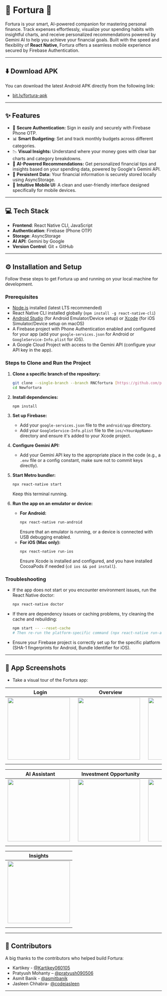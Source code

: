# 🚀 Fortura 💸

Fortura is your smart, AI-powered companion for mastering personal finance. Track expenses effortlessly, visualize your spending habits with insightful charts, and receive personalized recommendations powered by Gemini AI to help you achieve your financial goals. Built with the speed and flexibility of **React Native**, Fortura offers a seamless mobile experience secured by Firebase Authentication.

---

## ⬇️ Download APK

You can download the latest Android APK directly from the following link:

-   [bit.ly/fortura-apk](https://bit.ly/fortura-apk)

---

## ✨ Features

-   🔐 **Secure Authentication:** Sign in easily and securely with Firebase Phone OTP.
-   📊 **Smart Budgeting:** Set and track monthly budgets across different categories.
-   📉 **Visual Insights:** Understand where your money goes with clear bar charts and category breakdowns.
-   🧠 **AI-Powered Recommendations:** Get personalized financial tips and insights based on your spending data, powered by Google's Gemini API.
-   💾 **Persistent Data:** Your financial information is securely stored locally using AsyncStorage.
-   📱 **Intuitive Mobile UI:** A clean and user-friendly interface designed specifically for mobile devices.

---

## 💻 Tech Stack

-   **Frontend**: React Native CLI, JavaScript
-   **Authentication**: Firebase (Phone OTP)
-   **Storage**: AsyncStorage
-   **AI API**: Gemini by Google
-   **Version Control**: Git + GitHub

---

## ⚙️ Installation and Setup

Follow these steps to get Fortura up and running on your local machine for development.

### Prerequisites

-   [Node.js](https://nodejs.org/) installed (latest LTS recommended)
-   React Native CLI installed globally (`npm install -g react-native-cli`)
-   [Android Studio](https://developer.android.com/studio) (for Android Emulator/Device setup) or [Xcode](https://developer.apple.com/xcode/) (for iOS Simulator/Device setup on macOS)
-   A Firebase project with Phone Authentication enabled and configured for your app (add your `google-services.json` for Android or `GoogleService-Info.plist` for iOS).
-   A Google Cloud Project with access to the Gemini API (configure your API key in the app).

### Steps to Clone and Run the Project

1.  **Clone a specific branch of the repository:**

    ```sh
    git clone --single-branch --branch RNCfortura [https://github.com/pratyush090506/fortura_ver1.git](https://github.com/pratyush090506/fortura_ver1.git) Newfortura
    cd Newfortura
    ```

2.  **Install dependencies:**

    ```sh
    npm install
    ```

3.  **Set up Firebase:**
    * Add your `google-services.json` file to the `android/app` directory.
    * Add your `GoogleService-Info.plist` file to the `ios/<YourAppName>` directory and ensure it's added to your Xcode project.

4.  **Configure Gemini API:**
    * Add your Gemini API key to the appropriate place in the code (e.g., a `.env` file or a config constant, make sure not to commit keys directly).

5.  **Start Metro bundler:**

    ```sh
    npx react-native start
    ```
    Keep this terminal running.

6.  **Run the app on an emulator or device:**

    * **For Android:**
        ```sh
        npx react-native run-android
        ```
        Ensure that an emulator is running, or a device is connected with USB debugging enabled.
    * **For iOS (Mac only):**
        ```sh
        npx react-native run-ios
        ```
        Ensure Xcode is installed and configured, and you have installed CocoaPods if needed (`cd ios && pod install`).

### Troubleshooting

-   If the app does not start or you encounter environment issues, run the React Native doctor:
    ```sh
    npx react-native doctor
    ```
-   If there are dependency issues or caching problems, try cleaning the cache and rebuilding:
    ```sh
    npm start -- --reset-cache
    # Then re-run the platform-specific command (npx react-native run-android or npx react-native run-ios)
    ```
-   Ensure your Firebase project is correctly set up for the specific platform (SHA-1 fingerprints for Android, Bundle Identifier for iOS).

---

## 📸 App Screenshots

- Take a visual tour of the Fortura app:

| **Login** | **Overview** | **Profile** |
| --- | --- | --- |
| <img src="https://github.com/user-attachments/assets/4651f6a0-e5db-4fe7-a864-06d21aa3fde0" width="200" style="margin-right: 10px; margin-bottom: 10px;" /> | <img src="https://github.com/user-attachments/assets/f00014c3-03bf-4969-a792-237166b44268" width="200" style="margin-right: 10px; margin-bottom: 10px;" /> | <img src="https://github.com/user-attachments/assets/7b7aa580-de0a-4563-b902-7fc13715801d" width="200" style="margin-right: 10px; margin-bottom: 10px;" /> |

| **AI Assistant** | **Investment Opportunity** | **Budget** |
| --- | --- | --- |
| <img src="https://github.com/user-attachments/assets/e29bfd25-40cd-4fc2-a86f-ff1177ccbcaf" width="200" style="margin-right: 10px; margin-bottom: 10px;" /> | <img src="https://github.com/user-attachments/assets/9cdd23de-198b-49e6-bad3-9523fb72ebc8" width="200" style="margin-right: 10px; margin-bottom: 10px;" /> | <img src="https://github.com/user-attachments/assets/afb6f74b-e7cc-4f18-a065-aa21c38f87ea" width="200" style="margin-right: 10px; margin-bottom: 10px;" /> |

| **Insights** |
| --- |
| <img src="https://github.com/user-attachments/assets/890782fd-a4be-4edc-a977-eba270504fa6" width="200" style="margin-bottom: 10px;" /> |

---

## 🙌 Contributors

A big thanks to the contributors who helped build Fortura:

-   Kartikey - [@Kartikey060105](https://github.com/Kartikey060105)
-   Pratyush Mohanty – [@pratyush090506](https://github.com/pratyush090506)
-   Asmit Banik - [@asmitbanik](https://github.com/asmitbanik)
-   Jasleen Chhabra- [@codejasleen](https://github.com/codejasleen)

---
